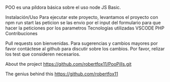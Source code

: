 POO es una píldora básica sobre el uso node JS Basic.

Instalación/Uso
Para ejecutar este proyecto, levantamos el proyecto con npm run start
las peticion se las envio por el input del formulario para que hacer la peticiones por los parametros
Tecnologías utilizadas
VSCODE
PHP
Contribuciones

Pull requests son bienvenidas. Para sugerencias y cambios mayores por favor contáctese al github para discutir sobre los cambios. Por favor, relizar los test que consideren necesarios.

About the project
https://github.com/robertfox11/PooPills.git

The genius behind this
https://github.com/robertfox11